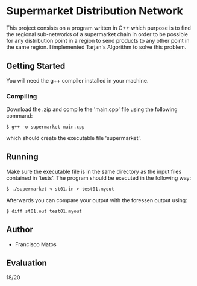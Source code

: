 # Supermarket Distribution Network

This project consists on a program written in C++ which purpose is to find the regional sub-networks of a supermarket chain in order to be possible for any distribution point in a region to send products to any other point in the same region. I implemented Tarjan's Algorithm to solve this problem.

## Getting Started

You will need the g++ compiler installed in your machine.

### Compiling

Download the .zip and compile the 'main.cpp' file using the following command:

```
$ g++ -o supermarket main.cpp
```
which should create the executable file 'supermarket'.

## Running

Make sure the executable file is in the same directory as the input files contained in 'tests'.
The program should be executed in the following way:

```
$ ./supermarket < st01.in > test01.myout
```

Afterwards you can compare your output with the foressen output using:

```
$ diff st01.out test01.myout
```

## Author

* Francisco Matos

## Evaluation

18/20
